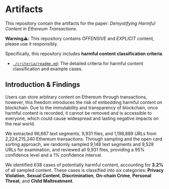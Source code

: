 # Artifacts
This repository contain the artifacts for the paper: *Demystifying Harmful Content in Ethereum Transactions*.

**Warning⚠️:** This repository contains *OFFENSIVE* and *EXPLICIT* content, please use it responsibly.

Specifically, this repository includes **harmful content classification criteria**.

- [`./criteria/readme.md`](criteria/readme.md): The detailed criteria for harmful content classification and example cases.


## Introduction & Findings
Users can store arbitrary content on Ethereum through transactions, however, this freedom introduces the risk of embedding harmful content on blockchain. Due to the immutability and transparency of blockchain, once harmful content is recorded, it cannot be removed and is accessible to everyone, which could cause widespread and lasting negative impacts on the real world. 

We extracted 96,687 text segments, 9,931 files, and 1,198,889 URLs from 2,224,215,240 Ethereum transactions. Through sampling and the open card sorting approach, we randomly sampled 9,148 text segments and 9,528 URLs for examination, and reviewed all 9,931 files, providing a 95% confidence level and a 1% confidence interval.

We identified 638 cases of potentially harmful content, accounting for **3.2%** of all sampled content. These cases is classified into six categories: **Privacy Violation**, **Sexual Content**, **Discrimination**, **On-chain Crime**, **Personal Threat**, and **Child Maltreatment**.


